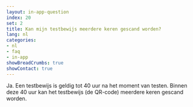 ```yaml
---
layout: in-app-question
index: 20
set: 2
title: Kan mijn testbewijs meerdere keren gescand worden? 
lang: nl
categories:
- nl
- faq
- in-app
showBreadCrumbs: true
showContact: true
---
```

Ja. Een testbewijs is geldig tot 40 uur na het moment van testen. Binnen deze 40 uur kan het testbewijs (de QR-code) meerdere keren gescand worden. 
